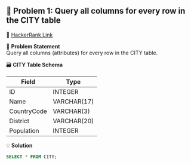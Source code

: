 ## 🧪 Problem 1: Query all columns for every row in the CITY table

🔗 [HackerRank Link](https://www.hackerrank.com/challenges/select-all-sql/problem)

📄 **Problem Statement**  
Query all columns (attributes) for every row in the CITY table.

🗃️ **CITY Table Schema**

| Field        | Type        |
|--------------|-------------|
| ID           | INTEGER     |
| Name         | VARCHAR(17) |
| CountryCode  | VARCHAR(3)  |
| District     | VARCHAR(20) |
| Population   | INTEGER     |

💡 **Solution**
```sql
SELECT * FROM CITY;
